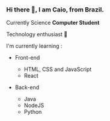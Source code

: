 ### Hi there 👋, I am Caio, from Brazil.

Currently Science **Computer Student**

Technology enthusiast 🚀

I'm currently learning :

-  Front-end 
	-  HTML, CSS and JavaScript
	-  React

-  Back-end 
	- Java
	- NodeJS
	- Python

